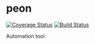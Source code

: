 # peon

[![Coverage Status](https://coveralls.io/repos/github/uka17/peon/badge.svg)](https://coveralls.io/github/uka17/peon)
[![Build Status](https://travis-ci.org/uka17/peon.svg?branch=develop)](https://travis-ci.org/uka17/peon)

Automation tool
